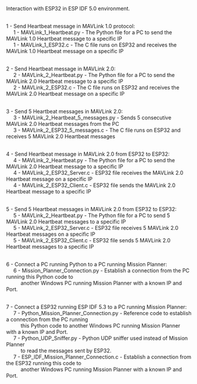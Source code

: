 Interaction with ESP32 in ESP IDF 5.0 environment. <br><br>

1 - Send Heartbeat message in MAVLink 1.0 protocol: <br>
&nbsp;&nbsp;&nbsp;&nbsp;&nbsp;1 - MAVLink_1_Heartbeat.py - The Python file for a PC to send the MAVLink 1.0 Heartbeat message to a specific IP<br>
&nbsp;&nbsp;&nbsp;&nbsp;&nbsp;1 - MAVLink_1_ESP32.c - The C file runs on ESP32 and receives the MAVLink 1.0 Heartbeat message on a specific IP<br><br>

2 - Send Heartbeat message in MAVLink 2.0: <br>
&nbsp;&nbsp;&nbsp;&nbsp;&nbsp;2 - MAVLink_2_Heartbeat.py - The Python file for a PC to send the MAVLink 2.0 Heartbeat message to a specific IP<br>
&nbsp;&nbsp;&nbsp;&nbsp;&nbsp;2 - MAVLink_2_ESP32.c - The C file runs on ESP32 and receives the MAVLink 2.0 Heartbeat message on a specific IP<br><br>

3 - Send 5 Heartbeat messages in MAVLink 2.0: <br>
&nbsp;&nbsp;&nbsp;&nbsp;&nbsp;3 - MAVLink_2_Heartbeat_5_messages.py - Sends 5 consecutive MAVLink 2.0 Heartbeat messages from the PC<br>
&nbsp;&nbsp;&nbsp;&nbsp;&nbsp;3 - MAVLink_2_ESP32_5_messages.c - The C file runs on ESP32 and receives 5 MAVLink 2.0 Heartbeat messages<br><br>

4 - Send Heartbeat message in MAVLink 2.0 from ESP32 to ESP32: <br>
&nbsp;&nbsp;&nbsp;&nbsp;&nbsp;4 - MAVLink_2_Heartbeat.py - The Python file for a PC to send the MAVLink 2.0 Heartbeat message to a specific IP<br>
&nbsp;&nbsp;&nbsp;&nbsp;&nbsp;4 - MAVLink_2_ESP32_Server.c - ESP32 file receives the MAVLink 2.0 Heartbeat message on a specific IP<br>
&nbsp;&nbsp;&nbsp;&nbsp;&nbsp;4 - MAVLink_2_ESP32_Client.c - ESP32 file sends the MAVLink 2.0 Heartbeat message to a specific IP<br><br>

5 - Send 5 Heartbeat messages in MAVLink 2.0 from ESP32 to ESP32: <br>
&nbsp;&nbsp;&nbsp;&nbsp;&nbsp;5 - MAVLink_2_Heartbeat.py - The Python file for a PC to send 5 MAVLink 2.0 Heartbeat messages to a specific IP<br>
&nbsp;&nbsp;&nbsp;&nbsp;&nbsp;5 - MAVLink_2_ESP32_Server.c - ESP32 file receives 5 MAVLink 2.0 Heartbeat messages on a specific IP<br>
&nbsp;&nbsp;&nbsp;&nbsp;&nbsp;5 - MAVLink_2_ESP32_Client.c - ESP32 file sends 5 MAVLink 2.0 Heartbeat messages to a specific IP<br><br>

6 - Connect a PC running Python to a PC running Mission Planner: <br>
&nbsp;&nbsp;&nbsp;&nbsp;&nbsp;6 - Mission_Planner_Connection.py - Establish a connection from the PC running this Python code to <br>
&nbsp;&nbsp;&nbsp;&nbsp;&nbsp;&nbsp;&nbsp;&nbsp;&nbsp;&nbsp;another Windows PC running Mission Planner with a known IP and Port.<br><br>

7 - Connect a ESP32 running ESP IDF 5.3 to a PC running Mission Planner: <br>
&nbsp;&nbsp;&nbsp;&nbsp;&nbsp;7 - Python_Mission_Planner_Connection.py - Reference code to establish a connection from the PC running<br>
&nbsp;&nbsp;&nbsp;&nbsp;&nbsp;&nbsp;&nbsp;&nbsp;&nbsp;&nbsp;this Python code to another Windows PC running Mission Planner with a known IP and Port.<br>
&nbsp;&nbsp;&nbsp;&nbsp;&nbsp;7 - Python_UDP_Sniffer.py - Python UDP sniffer used instead of Mission Planner<br>
&nbsp;&nbsp;&nbsp;&nbsp;&nbsp;&nbsp;&nbsp;&nbsp;&nbsp;&nbsp;to read the messages sent by ESP32.<br>
&nbsp;&nbsp;&nbsp;&nbsp;&nbsp;7 - ESP_IDF_Mission_Planner_Connection.c - Establish a connection from the ESP32 running this code to <br>
&nbsp;&nbsp;&nbsp;&nbsp;&nbsp;&nbsp;&nbsp;&nbsp;&nbsp;&nbsp;another Windows PC running Mission Planner with a known IP and Port.<br><br>
